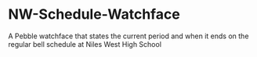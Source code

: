 # NW-Schedule-Watchface
A Pebble watchface that states the current period and when it ends on the regular bell schedule at Niles West High School
